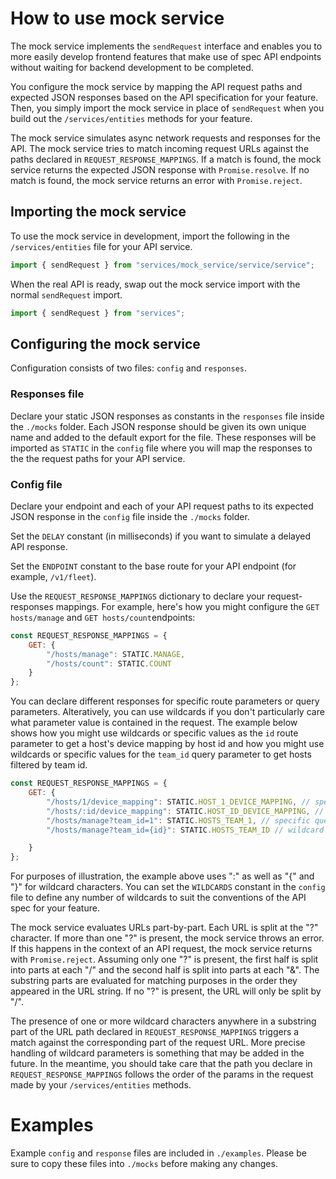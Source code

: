 # How to use mock service

The mock service implements the `sendRequest` interface and enables you to more easily develop
frontend features that make use of spec API endpoints without waiting for backend development to be
completed. 

You configure the mock service by mapping the API request paths and expected JSON responses 
based on the API specification for your feature. Then, you simply import the mock service 
in place of `sendRequest` when you build out the `/services/entities` methods for your feature. 

The mock service simulates async network requests and responses for the API. The mock service tries 
to match incoming request URLs against the paths declared in `REQUEST_RESPONSE_MAPPINGS`. 
If a match is found, the mock service returns the expected JSON response with `Promise.resolve`. 
If no match is found, the mock service returns an error with `Promise.reject`.
 
## Importing the mock service

To use the mock service in development, import the following in the `/services/entities` file 
for your API service.
```js
import { sendRequest } from "services/mock_service/service/service";
```
When the real API is ready, swap out the mock service import with the normal `sendRequest` import.
```js
import { sendRequest } from "services";
``` 

## Configuring the mock service

Configuration consists of two files: `config` and `responses`. 

### Responses file
Declare your static JSON responses as constants in the `responses` file inside the `./mocks` folder.
Each JSON response should be given its own unique name and added to the default export for the file. 
These responses will be imported as `STATIC` in the `config` file where you will map the responses
to the the request paths for your API service.

### Config file
Declare your endpoint and each of your API request paths to its expected JSON response in the
`config` file inside the `./mocks` folder. 

Set the `DELAY` constant (in milliseconds) if you want to simulate a delayed API response.

Set the `ENDPOINT` constant to the base route for your API endpoint (for example, `/v1/fleet`). 

Use the `REQUEST_RESPONSE_MAPPINGS` dictionary to declare your request-responses mappings. For example,
here's how you might configure the `GET hosts/manage` and `GET hosts/count`endpoints:
```js
const REQUEST_RESPONSE_MAPPINGS = {
    GET: {
        "/hosts/manage": STATIC.MANAGE,
        "/hosts/count": STATIC.COUNT
    }
};
```

You can declare different responses for specific route parameters or query parameters. Alteratively,
you can use wildcards if you don't particularly care what parameter value is contained in the request. 
The example below shows how you might use wildcards or specific values as the `id` route parameter 
to get a host's device mapping by host id and how you might use wildcards or specific values 
for the `team_id` query parameter to get hosts filtered by team id.
```js
const REQUEST_RESPONSE_MAPPINGS = {
    GET: {
        "/hosts/1/device_mapping": STATIC.HOST_1_DEVICE_MAPPING, // specific route param value
        "/hosts/:id/device_mapping": STATIC.HOST_ID_DEVICE_MAPPING, // wildcard route param value
        "/hosts/manage?team_id=1": STATIC.HOSTS_TEAM_1, // specific query param value
        "/hosts/manage?team_id={id}": STATIC.HOSTS_TEAM_ID // wildcard query param value

    }
};
```
For purposes of illustration, the example above uses ":" as well as "{" and "}" for wildcard
characters. You can set the `WILDCARDS` constant in the `config` file to define any number 
of wildcards to suit the conventions of the API spec for your feature. 

The mock service evaluates URLs part-by-part. Each URL is split at the "?" character. If more than
one "?" is present, the mock service throws an error. If this happens in the context of an API request, the
mock service returns with `Promise.reject`. Assuming only one "?" is present, the first half is
split into parts at each "/" and the second half is split into parts at each "&". The substring parts are
evaluated for matching purposes in the order they appeared in the URL string. If no "?" is present,
the URL will only be split by "/".

The presence of one or more wildcard characters anywhere in a substring part of the URL path
declared in `REQUEST_RESPONSE_MAPPINGS` triggers a match against the corresponding part of the
request URL. More precise handling of wildcard parameters is something that may be added in the
future. In the meantime, you should take care that the path you declare in `REQUEST_RESPONSE_MAPPINGS` 
follows the order of the params in the request made by your `/services/entities` methods. 

# Examples
Example `config` and `response` files are included in `./examples`. Please be sure to copy these
files into `./mocks` before making any changes.